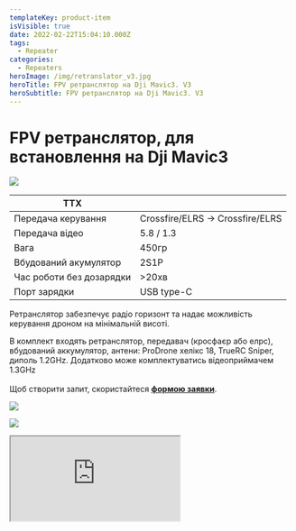 ```yaml
---
templateKey: product-item
isVisible: true
date: 2022-02-22T15:04:10.000Z
tags:
  - Repeater
categories:
  - Repeaters
heroImage: /img/retranslator_v3.jpg
heroTitle: FPV ретранслятор на Dji Mavic3. V3
heroSubtitle: FPV ретранслятор на Dji Mavic3. V3
---
```

# FPV ретранслятор, для встановлення на Dji Mavic3

![](/img/img_3747_v2.jpg)

| ТТХ                      |                             |
| ------------------------ | --------------------------- |
| Передача керування       | Crossfire/ELRS -> Crossfire/ELRS |
| Передача відео           | 5.8 / 1.3                   |
| Вага                     | 450гр                       |
| В﻿будований акумулятор   | 2S1P                        |
| Час роботи без дозарядки | >20хв                       |
| П﻿орт зарядки            | USB type-C                  |

Ретранслятор забезпечує радіо горизонт та надає можливість керування дроном на мінімальній висоті.

В комплект входять ретранслятор, передавач (кросфаєр або елрс), вбудований аккумулятор,  антени: ProDrone хелікс 18, TrueRC Sniper, диполь 1.2GHz. 
Д﻿одатково може комплектуватись відеоприймачем 1.3GHz\
\
Щоб створити запит, скористайтеся <a href="https://docs.google.com/forms/d/1TCApMWtctqZN7LEEKFTjVBQc5R3FQGf2tWWAGfGwWSU" target="_blank" rel="noopener noreferrer">**формою заявки**</a>.





![](/img/img_3743_v2.jpg)

![](/img/screenshot-2024-05-12-at-23.06.50.png)

<div class="youtube-iframe-container">
  <iframe src="https://www.youtube.com/embed/tkkOZXZanyY" referrerpolicy="strict-origin-when-cross-origin"></iframe>
</div>
